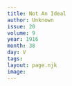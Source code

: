 ```yaml
---
title: Not An Ideal
author: Unknown
issue: 20
volume: 9
year: 1916
month: 38
day: V
tags:
layout: page.njk
image:
---
```



